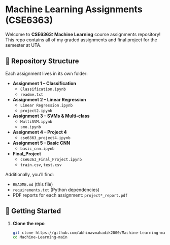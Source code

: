 # Machine Learning Assignments (CSE6363)

Welcome to **CSE6363: Machine Learning** course assignments repository!  
This repo contains all of my graded assignments and final project for the semester at UTA.

## 📁 Repository Structure

Each assignment lives in its own folder:

- **Assignment 1 – Classification**  
  - `Classification.ipynb`  
  - `readme.txt`
- **Assignment 2 – Linear Regression**  
  - `Linear Regression.ipynb`  
  - `project2.ipynb`
- **Assignment 3 – SVMs & Multi-class**  
  - `MultiSVM.ipynb`  
  - `smo.ipynb`
- **Assignment 4 – Project 4**  
  - `cse6363_project4.ipynb`
- **Assignment 5 – Basic CNN**  
  - `basic_cnn.ipynb`
- **Final_Project**  
  - `cse6363_Final_Project.ipynb`  
  - `train.csv`, `test.csv`

Additionally, you’ll find:
- `README.md` (this file)  
- `requirements.txt` (Python dependencies)  
- PDF reports for each assignment: `project*_report.pdf`

## 🚀 Getting Started

1. **Clone the repo**  
   ```bash
   git clone https://github.com/abhinavmahadik2000/Machine-Learning-main.git
   cd Machine-Learning-main
